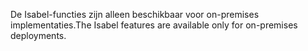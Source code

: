<span data-ttu-id="65834-101">De Isabel-functies zijn alleen beschikbaar voor on-premises implementaties.</span><span class="sxs-lookup"><span data-stu-id="65834-101">The Isabel features are available only for on-premises deployments.</span></span>